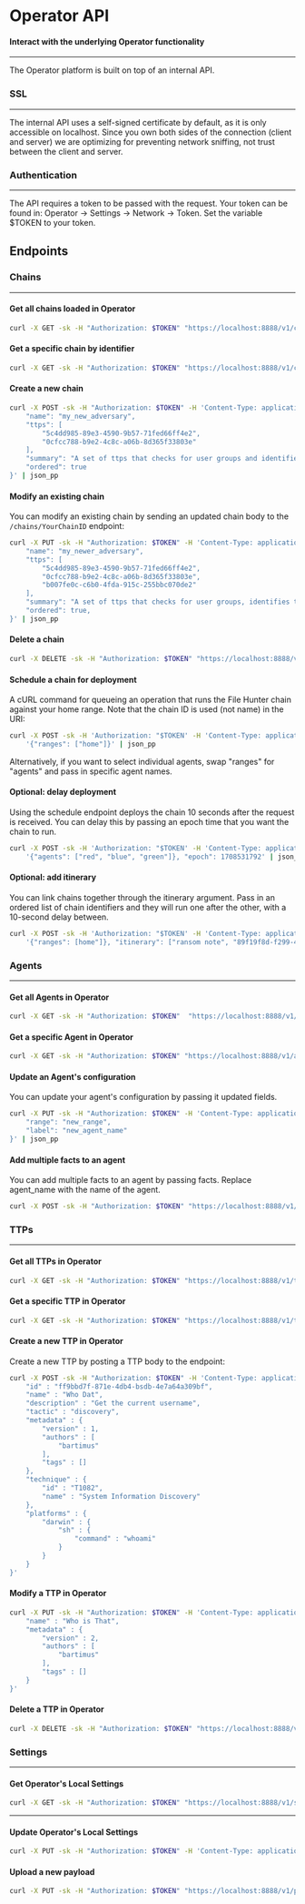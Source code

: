 # Operator API

#### Interact with the underlying Operator functionality

---

The Operator platform is built on top of an internal API.


### SSL

---
The internal API uses a self-signed certificate by default, as it is only accessible on localhost. Since
you own both sides of the connection (client and server) we are optimizing for preventing network sniffing, 
not trust between the client and server.

### Authentication 

---
The API requires a token to be passed with the request. Your token can be found in:
Operator -> Settings -> Network -> Token. Set the variable $TOKEN to your token.


## Endpoints 

### Chains

---
#### Get all chains loaded in Operator

```bash
curl -X GET -sk -H "Authorization: $TOKEN" "https://localhost:8888/v1/chains" | json_pp
```

#### Get a specific chain by identifier

```bash
curl -X GET -sk -H "Authorization: $TOKEN" "https://localhost:8888/v1/chains/printnightmare" | json_pp
```
#### Create a new chain

```bash
curl -X POST -sk -H "Authorization: $TOKEN" -H 'Content-Type: application/json' "https://localhost:8888/v1/chains" -d '{
    "name": "my_new_adversary",
    "ttps": [
        "5c4dd985-89e3-4590-9b57-71fed66ff4e2",
        "0cfcc788-b9e2-4c8c-a06b-8d365f33803e"
    ],
    "summary": "A set of ttps that checks for user groups and identifies the users home directory",
    "ordered": true
}' | json_pp
```

#### Modify an existing chain

You can modify an existing chain by sending an updated chain body to the `/chains/YourChainID` endpoint:

```bash
curl -X PUT -sk -H "Authorization: $TOKEN" -H 'Content-Type: application/json' "https://localhost:8888/v1/chains/51154993-dabe-4999-94a9-9e81b781ecd8" -d '{
    "name": "my_newer_adversary",
    "ttps": [
        "5c4dd985-89e3-4590-9b57-71fed66ff4e2",
        "0cfcc788-b9e2-4c8c-a06b-8d365f33803e",
        "b007fe0c-c6b0-4fda-915c-255bbc070de2"
    ],
    "summary": "A set of ttps that checks for user groups, identifies the users home directory, and copies the clipboard",
    "ordered": true,
}' | json_pp
```

#### Delete a chain

```bash
curl -X DELETE -sk -H "Authorization: $TOKEN" "https://localhost:8888/v1/chains/51154993-dabe-4999-94a9-9e81b781ecd8"
```

#### Schedule a chain for deployment

A cURL command for queueing an operation that runs the File Hunter chain against your home range. Note that the chain
ID is used (not name) in the URI:

```bash
curl -X POST -sk -H 'Authorization: "$TOKEN' -H 'Content-Type: application/json' "https://localhost:8888/v1/chains/File%20Hunter/schedule" -d
    '{"ranges": ["home"]}' | json_pp
```

Alternatively, if you want to select individual agents, swap "ranges" for "agents" and pass in specific agent names.

#### Optional: delay deployment

Using the schedule endpoint deploys the chain 10 seconds after the request is received. You can delay this by passing
an epoch time that you want the chain to run.
```bash
curl -X POST -sk -H 'Authorization: "$TOKEN' -H 'Content-Type: application/json' "https://localhost:8888/v1/chains/File%20Hunter/schedule" -d
    '{"agents": ["red", "blue", "green"]}, "epoch": 1708531792' | json_pp
```

#### Optional: add itinerary

You can link chains together through the itinerary argument. Pass in an ordered list of chain identifiers and they will
run one after the other, with a 10-second delay between.
```bash
curl -X POST -sk -H 'Authorization: "$TOKEN' -H 'Content-Type: application/json' "https://localhost:8888/v1/chains/File%20Hunter/schedule" -d
    '{"ranges": [home"]}, "itinerary": ["ransom note", "89f19f8d-f299-448c-81b3-9ba8c6ee67d2"]' | json_pp
```

### Agents

---

#### Get all Agents in Operator

```bash
curl -X GET -sk -H "Authorization: $TOKEN"  "https://localhost:8888/v1/agents" | json_pp
```

#### Get a specific Agent in Operator

```bash
curl -X GET -sk -H "Authorization: $TOKEN" "https://localhost:8888/v1/agents/test" | json_pp
```

#### Update an Agent's configuration

You can update your agent's configuration by passing it updated fields.

```bash
curl -X PUT -sk -H "Authorization: $TOKEN" -H 'Content-Type: application/json' "https://localhost:8888/v1/agents/test" -d '{
    "range": "new_range",
    "label": "new_agent_name"
}' | json_pp
```

#### Add multiple facts to an agent

You can add multiple facts to an agent by passing facts. Replace agent_name with the name of the agent.

```bash
curl -X POST -sk -H "Authorization: $TOKEN" "https://localhost:8888/v1/agents/agent_name/facts" -d '[{"key":"hello", "value":"world", "scope":"agent"},{"key":"fourth"}]' -H 'Content-Type: application/json'
```

### TTPs

---
#### Get all TTPs in Operator

```bash
curl -X GET -sk -H "Authorization: $TOKEN" "https://localhost:8888/v1/ttps" | json_pp
```

#### Get a specific TTP in Operator

```bash
curl -X GET -sk -H "Authorization: $TOKEN" "https://localhost:8888/v1/ttps/ff9bbd7f-871e-4db4-bedb-4e7a64a309bf" | json_pp
```

#### Create a new TTP in Operator

Create a new TTP by posting a TTP body to the endpoint:

```bash
curl -X POST -sk -H "Authorization: $TOKEN" -H 'Content-Type: application/json' "https://localhost:8888/v1/ttps" -d '{
    "id" : "ff9bbd7f-871e-4db4-bsdb-4e7a64a309bf",
    "name" : "Who Dat",
    "description" : "Get the current username",
    "tactic" : "discovery",
    "metadata" : {
        "version" : 1,
        "authors" : [
            "bartimus"
        ],
        "tags" : []
    },
    "technique" : {
        "id" : "T1082",
        "name" : "System Information Discovery"
    },
    "platforms" : {
        "darwin" : {
            "sh" : {
                "command" : "whoami"
            }
        }
    }
}'
```
#### Modify a TTP in Operator

```bash
curl -X PUT -sk -H "Authorization: $TOKEN" -H 'Content-Type: application/json' "https://localhost:8888/v1/ttps/ff9bbd7f-871e-4db4-bsdb-4e7a64a309bf" -d '{
    "name" : "Who is That",
    "metadata" : {
        "version" : 2,
        "authors" : [
            "bartimus"
        ],
        "tags" : []
    }
}'
```

#### Delete a TTP in Operator

```bash
curl -X DELETE -sk -H "Authorization: $TOKEN" "https://localhost:8888/v1/ttps/ff9bbd7f-871e-4db4-bsdb-4e7a64a309bf"
```

### Settings

---

#### Get Operator's Local Settings

```bash
curl -X GET -sk -H "Authorization: $TOKEN" "https://localhost:8888/v1/settings" | json_pp
```

---

#### Update Operator's Local Settings

```bash
curl -X PUT -sk -H "Authorization: $TOKEN" -H 'Content-Type: application/json' "https://localhost:8888/v1/settings" -d '{"token": "new_token_value"}' | json_pp
```

#### Upload a new payload

```bash
curl -X PUT -sk -H "Authorization: $TOKEN" "https://localhost:8888/v1/payload" -F upload=@payload.txt -X PUT
```